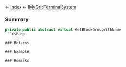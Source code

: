 ← [Index](Api-Index) ← [IMyGridTerminalSystem](Sandbox.ModAPI.Ingame.IMyGridTerminalSystem)

### Summary

```csharp
private public abstract virtual GetBlockGroupWithName
```csharp

### Returns

### Example

### Remarks

